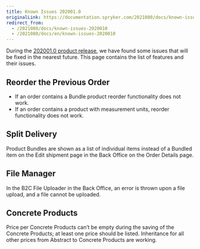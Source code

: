 ```yaml
---
title: Known Issues 202001.0
originalLink: https://documentation.spryker.com/2021080/docs/known-issues-2020010
redirect_from:
  - /2021080/docs/known-issues-2020010
  - /2021080/docs/en/known-issues-2020010
---
```


During the [202001.0 product release](/docs/scos/dev/about-spryker/202001.0/releases/release-notes/release-notes-202001.0/release-notes-2), we have found some issues that will be fixed in the nearest future.
This page contains the list of features and their issues. 

## Reorder the Previous Order 

* If an order contains a Bundle product reorder functionality does not work.
* If an order contains a product with measurement units, reorder functionality does not work.

## Split Delivery
Product Bundles are shown as a list of individual items instead of a Bundled item on the Edit shipment page in the Back Office on the Order Details page.  

## File Manager
In the B2C File Uploader in the Back Office, an error is thrown upon a file upload, and a file cannot be uploaded.

## Concrete Products
Price per Concrete Products can’t be empty during the saving of the Concrete Products; at least one price should be listed. Inheritance for all other prices from Abstract to Concrete Products are working. 

